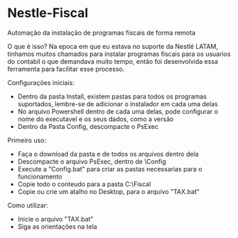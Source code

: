 # Nestle-Fiscal
Automação da instalação de programas fiscais de forma remota

O que é isso? 
Na epoca em que eu estava no suporte da Nestlé LATAM, tinhamos muitos chamados para instalar programas fiscais para os usuarios do contabil
o que demandava muito tempo, então foi desenvolvida essa ferramenta para facilitar esse processo. 

Configurações iniciais:
* Dentro da pasta Install, existem pastas para todos os programas suportados, lembre-se de adicionar o instalador em cada uma delas
* No arquivo Powershell dentro de cada uma delas, pode configurar o nome do executavel e os seus dados, como a versão
* Dentro da Pasta Config, descompacte o PsExec

Primeiro uso: 
* Faça o download da pasta e de todos os arquivos dentro dela
* Descompacte o arquivo PsExec, dentro de \Config
* Execute a "Config.bat" para criar as pastas necessarias para o funcionamento
* Copie todo o conteudo para a pasta C:\Fiscal
* Copie ou crie um atalho no Desktop, para o arquivo "TAX.bat"

Como utilizar: 
* Inicie o arquivo "TAX.bat"
* Siga as orientações na tela
